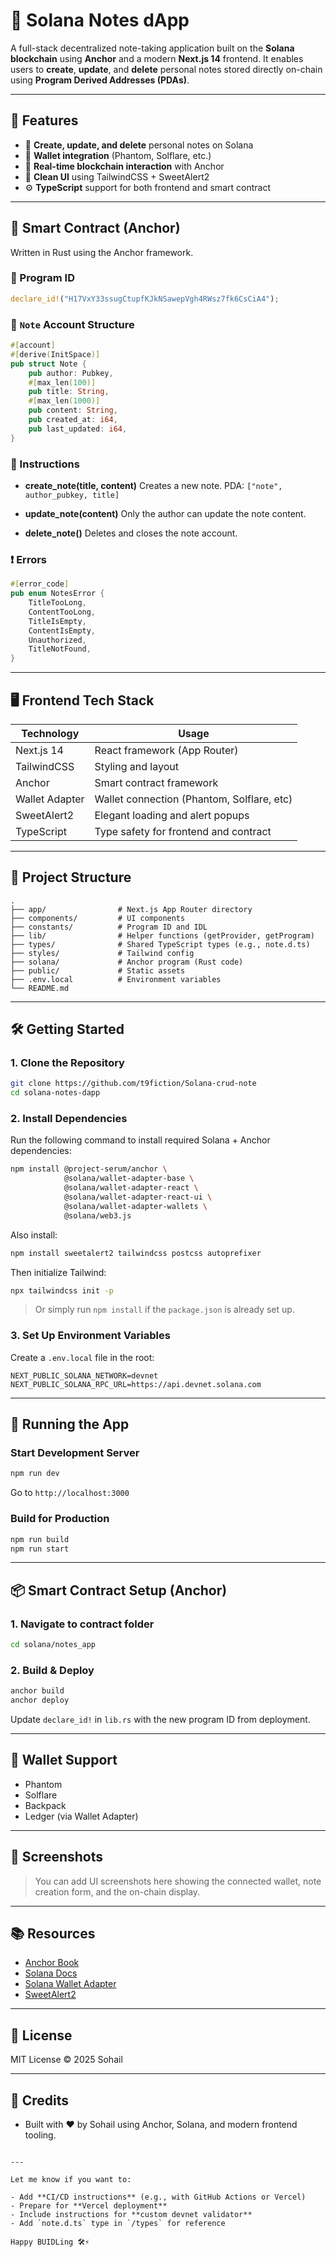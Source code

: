 # 📝 Solana Notes dApp

A full-stack decentralized note-taking application built on the **Solana blockchain** using **Anchor** and a modern **Next.js 14** frontend. It enables users to **create**, **update**, and **delete** personal notes stored directly on-chain using **Program Derived Addresses (PDAs)**.

---

## 🚀 Features

- 📝 **Create, update, and delete** personal notes on Solana
- 🔐 **Wallet integration** (Phantom, Solflare, etc.)
- 📡 **Real-time blockchain interaction** with Anchor
- 🎨 **Clean UI** using TailwindCSS + SweetAlert2
- ⚙️ **TypeScript** support for both frontend and smart contract

---

## 🧱 Smart Contract (Anchor)

Written in Rust using the Anchor framework.

### 📜 Program ID

```rust
declare_id!("H17VxY33ssugCtupfKJkNSawepVgh4RWsz7fk6CsCiA4");
````

### 🧾 `Note` Account Structure

```rust
#[account]
#[derive(InitSpace)]
pub struct Note {
    pub author: Pubkey,
    #[max_len(100)]
    pub title: String,
    #[max_len(1000)]
    pub content: String,
    pub created_at: i64,
    pub last_updated: i64,
}
```

### 🔧 Instructions

* **create\_note(title, content)**
  Creates a new note. PDA: `["note", author_pubkey, title]`

* **update\_note(content)**
  Only the author can update the note content.

* **delete\_note()**
  Deletes and closes the note account.

### ❗ Errors

```rust
#[error_code]
pub enum NotesError {
    TitleTooLong,
    ContentTooLong,
    TitleIsEmpty,
    ContentIsEmpty,
    Unauthorized,
    TitleNotFound,
}
```

---

## 🖥️ Frontend Tech Stack

| Technology     | Usage                                      |
| -------------- | ------------------------------------------ |
| Next.js 14     | React framework (App Router)               |
| TailwindCSS    | Styling and layout                         |
| Anchor         | Smart contract framework                   |
| Wallet Adapter | Wallet connection (Phantom, Solflare, etc) |
| SweetAlert2    | Elegant loading and alert popups           |
| TypeScript     | Type safety for frontend and contract      |

---

## 📁 Project Structure

```
.
├── app/                # Next.js App Router directory
├── components/         # UI components
├── constants/          # Program ID and IDL
├── lib/                # Helper functions (getProvider, getProgram)
├── types/              # Shared TypeScript types (e.g., note.d.ts)
├── styles/             # Tailwind config
├── solana/             # Anchor program (Rust code)
├── public/             # Static assets
├── .env.local          # Environment variables
└── README.md
```

---

## 🛠️ Getting Started

### 1. Clone the Repository

```bash
git clone https://github.com/t9fiction/Solana-crud-note
cd solana-notes-dapp
```

### 2. Install Dependencies

Run the following command to install required Solana + Anchor dependencies:

```bash
npm install @project-serum/anchor \
            @solana/wallet-adapter-base \
            @solana/wallet-adapter-react \
            @solana/wallet-adapter-react-ui \
            @solana/wallet-adapter-wallets \
            @solana/web3.js
```

Also install:

```bash
npm install sweetalert2 tailwindcss postcss autoprefixer
```

Then initialize Tailwind:

```bash
npx tailwindcss init -p
```

> Or simply run `npm install` if the `package.json` is already set up.

### 3. Set Up Environment Variables

Create a `.env.local` file in the root:

```env
NEXT_PUBLIC_SOLANA_NETWORK=devnet
NEXT_PUBLIC_SOLANA_RPC_URL=https://api.devnet.solana.com
```

---

## 🧪 Running the App

### Start Development Server

```bash
npm run dev
```

Go to `http://localhost:3000`

### Build for Production

```bash
npm run build
npm run start
```

---

## 📦 Smart Contract Setup (Anchor)

### 1. Navigate to contract folder

```bash
cd solana/notes_app
```

### 2. Build & Deploy

```bash
anchor build
anchor deploy
```

Update `declare_id!` in `lib.rs` with the new program ID from deployment.

---

## 🔐 Wallet Support

* Phantom
* Solflare
* Backpack
* Ledger (via Wallet Adapter)

---

## 📸 Screenshots

> You can add UI screenshots here showing the connected wallet, note creation form, and the on-chain display.

---

## 📚 Resources

* [Anchor Book](https://book.anchor-lang.com/)
* [Solana Docs](https://docs.solana.com/)
* [Solana Wallet Adapter](https://github.com/solana-labs/wallet-adapter)
* [SweetAlert2](https://sweetalert2.github.io/)

---

## 📄 License

MIT License © 2025 Sohail

---

## 🙌 Credits

* Built with ❤️ by Sohail using Anchor, Solana, and modern frontend tooling.

```

---

Let me know if you want to:

- Add **CI/CD instructions** (e.g., with GitHub Actions or Vercel)
- Prepare for **Vercel deployment**
- Include instructions for **custom devnet validator**
- Add `note.d.ts` type in `/types` for reference

Happy BUIDLing 🛠️⚡